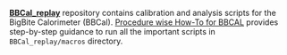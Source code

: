 [**BBCal_replay**](https://github.com/provakar1994/BBCal_replay) repository contains calibration and analysis scripts for the BigBite Calorimeter (BBCal). [Procedure wise How-To for BBCAL](https://sbs.jlab.org/cgi-bin/DocDB/public/ShowDocument?docid=313) provides step-by-step guidance to run all the important scripts in `BBCal_replay/macros` directory.

